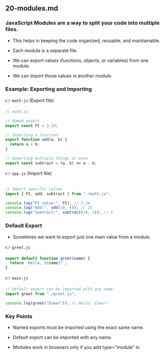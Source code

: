 
## 20-modules.md


### JavaScript Modules are a way to split your code into multiple files.
- This helps in keeping the code organized, reusable, and maintainable.

- Each module is a separate file.

- We can export values (functions, objects, or variables) from one module.

- We can import those values in another module.




### Example: Exporting and Importing
👉 `math.js` (Export file)


```ts
// math.js

// Named export
export const PI = 3.14;

// Exporting a function
export function add(a, b) {
  return a + b;
}

// Exporting multiple things at once
export const subtract = (a, b) => a - b;
```




👉 `app.js` (Import file)

```ts

// Import specific values
import { PI, add, subtract } from "./math.js";

console.log("PI value:", PI); // 3.14
console.log("Add:", add(10, 5)); // 15
console.log("Subtract:", subtract(10, 5)); // 5
```


### Default Export

- Sometimes we want to export just one main value from a module.

👉 `greet.js`

```ts
export default function greet(name) {
  return `Hello, ${name}!`;
}
```
👉 `main.js`

```ts
// Default export can be imported with any name
import greet from "./greet.js";

console.log(greet("Eswar")); // Hello, Eswar!
```



### Key Points

- Named exports must be imported using the exact same name.

- Default export can be imported with any name.

- Modules work in browsers only if you add type="module" in <script>:


```ts
<script type="module" src="app.js"></script>

```